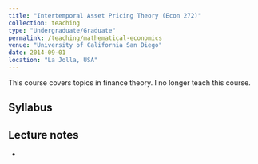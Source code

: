 ```yaml
---
title: "Intertemporal Asset Pricing Theory (Econ 272)"
collection: teaching
type: "Undergraduate/Graduate"
permalink: /teaching/mathematical-economics
venue: "University of California San Diego"
date: 2014-09-01
location: "La Jolla, USA"
---
```


This course covers topics in finance theory. I no longer teach this course.

## Syllabus

## Lecture notes
- 
